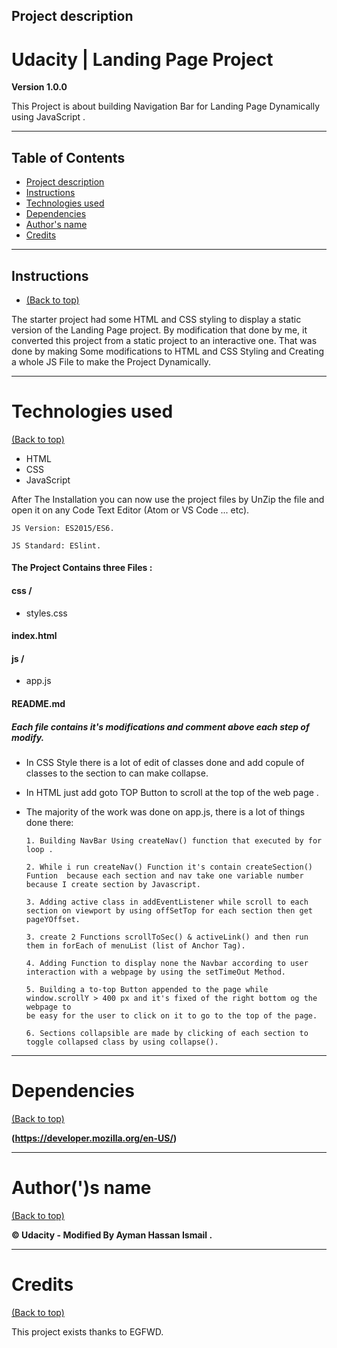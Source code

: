 

## Project description

# Udacity | Landing Page Project

**Version 1.0.0**

This Project is about building Navigation Bar for Landing Page Dynamically using JavaScript .


---


## Table of Contents

* [Project description](#Project-description)
* [Instructions](#instructions)
* [Technologies used](#Technologies-used)
* [Dependencies](#Dependencies)
* [Author's name](#Author's-name)
* [Credits](#Credits)


---



## Instructions

* [(Back to top)](#table-of-contents)



The starter project had some HTML and CSS styling to display a static version of the Landing Page project. By modification that done by me, it converted this project from a static project to an interactive one. That was done by making Some modifications to HTML and CSS Styling and Creating a whole JS File to make the Project Dynamically.



---



# Technologies used

[(Back to top)](#table-of-contents)
- HTML
- CSS
- JavaScript

After The Installation you can now use the project files by UnZip the file and open it on any Code Text Editor (Atom or VS Code ... etc).


``JS Version: ES2015/ES6.``



``JS Standard: ESlint.``



#### The Project Contains three Files :

#### css /

- styles.css

####  index.html

#### js /

- app.js

####  README.md



##### Each file contains it's modifications and comment above each step of modify.

- In CSS Style there is a lot of edit of classes done and add copule of classes to the section to can make collapse.


- In HTML just add goto TOP Button to scroll at the top of the web page .


- The majority of the work was done on app.js, there is a lot of things done there:


      1. Building NavBar Using createNav() function that executed by for loop .

      2. While i run createNav() Function it's contain createSection() Funtion  because each section and nav take one variable number
      because I create section by Javascript.

      3. Adding active class in addEventListener while scroll to each section on viewport by using offSetTop for each section then get
      pageYOffset.

      3. create 2 Functions scrollToSec() & activeLink() and then run them in forEach of menuList (list of Anchor Tag).

      4. Adding Function to display none the Navbar according to user interaction with a webpage by using the setTimeOut Method.

      5. Building a to-top Button appended to the page while window.scrollY > 400 px and it's fixed of the right bottom og the webpage to
      be easy for the user to click on it to go to the top of the page.

      6. Sections collapsible are made by clicking of each section to toggle collapsed class by using collapse().

---

# Dependencies

[(Back to top)](#table-of-contents)

**(https://developer.mozilla.org/en-US/)**

---

# Author(')s name

[(Back to top)](#table-of-contents)


**© Udacity - Modified By Ayman Hassan Ismail .**

---


# Credits

[(Back to top)](#table-of-contents)


This project exists thanks to EGFWD.
